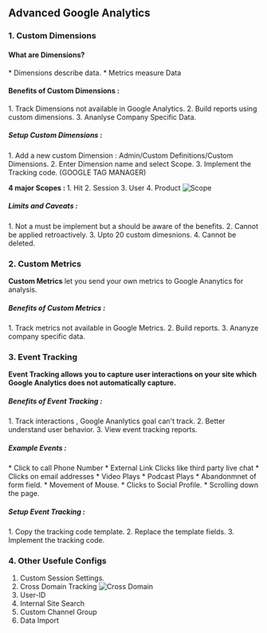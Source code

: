 ## Advanced Google Analytics

### 1. Custom Dimensions
<h4>What are Dimensions? </h4>
* Dimensions describe data. 
* Metrics measure Data
<h4>Benefits of Custom Dimensions : </h4>
1. Track Dimensions not available in Google Analytics. 
2. Build reports using custom dimensions. 
3. Ananlyse Company Specific Data. 

<h5> Setup Custom Dimensions : </h5>
1. Add a new custom Dimension : Admin/Custom Definitions/Custom Dimensions.
2. Enter Dimension name and select Scope. 
3. Implement the Tracking code. (GOOGLE TAG MANAGER)

<b>4 major Scopes : </b>
	1. Hit
	2. Session
	3. User
	4. Product
![Scope](/assets/Scope.png)

<h5>Limits and Caveats : </h5>
1. Not a must be implement but a should be aware of the benefits. 
2. Cannot be applied retroactively. 
3. Upto 20 custom dimesnions. 
4. Cannot be deleted. 

### 2. Custom Metrics
<b>Custom Metrics</b> let you send your own metrics to Google Ananytics for analysis. 

<h5>Benefits of Custom Metrics : </h5>
1. Track metrics not available in Google Metrics. 
2. Build reports. 
3. Ananyze company specific data. 

### 3. Event Tracking
<b> Event Tracking allows you to capture user interactions on your site which Google Analytics does not automatically capture. </b>
<h5>Benefits of Event Tracking : </h5>
1. Track interactions , Google Ananlytics goal can't track. 
2. Better understand user behavior. 
3. View event tracking reports. 

<h5>Example Events : </h5>
* Click to call Phone Number
* External Link Clicks like third party live chat
* Clicks on email addresses
* Video Plays 
* Podcast Plays
* Abandonmnet of form field. 
* Movement of Mouse. 
* Clicks to Social Profile. 
* Scrolling down the page. 

<h5>Setup Event Tracking : </h5>
1. Copy the tracking code template. 
2. Replace the template fields. 
3. Implement the tracking code. 

### 4. Other Usefule Configs
1. Custom Session Settings. 
2. Cross Domain Tracking ![Cross Domain](/assets/crossDomain.png)
3. User-ID
4. Internal Site Search
5. Custom Channel Group
6. Data Import